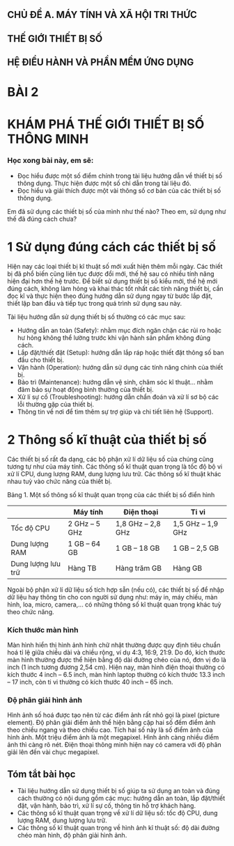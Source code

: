 ## CHỦ ĐỀ A. MÁY TÍNH VÀ XÃ HỘI TRI THỨC
## THẾ GIỚI THIẾT BỊ SỐ
## HỆ ĐIỀU HÀNH VÀ PHẦN MỀM ỨNG DỤNG

# BÀI 2
# KHÁM PHÁ THẾ GIỚI THIẾT BỊ SỐ THÔNG MINH

### Học xong bài này, em sẽ:

- Đọc hiểu được một số điểm chính trong tài liệu hướng dẫn về thiết bị số thông dụng. Thực hiện được một số chỉ dẫn trong tài liệu đó.
- Đọc hiểu và giải thích được một vài thông số cơ bản của các thiết bị số thông dụng.

Em đã sử dụng các thiết bị số của mình như thế nào? Theo em, sử dụng như thế đã đúng cách chưa?

# 1 Sử dụng đúng cách các thiết bị số

Hiện nay các loại thiết bị kĩ thuật số mới xuất hiện thêm mỗi ngày. Các thiết bị đã phổ biến cũng liên tục được đổi mới, thế hệ sau có nhiều tính năng hiện đại hơn thế hệ trước. Để biết sử dụng thiết bị số kiểu mới, thế hệ mới đúng cách, không làm hỏng và khai thác tốt nhất các tính năng thiết bị, cần đọc kĩ và thực hiện theo đúng hướng dẫn sử dụng ngay từ bước lắp đặt, thiết lập ban đầu và tiếp tục trong quá trình sử dụng sau này.

Tài liệu hướng dẫn sử dụng thiết bị số thường có các mục sau:
- Hướng dẫn an toàn (Safety): nhằm mục đích ngăn chặn các rủi ro hoặc hư hỏng không thể lường trước khi vận hành sản phẩm không đúng cách.
- Lắp đặt/thiết đặt (Setup): hướng dẫn lắp ráp hoặc thiết đặt thông số ban đầu cho thiết bị.
- Vận hành (Operation): hướng dẫn sử dụng các tính năng chính của thiết bị.
- Bảo trì (Maintenance): hướng dẫn vệ sinh, chăm sóc kĩ thuật... nhằm đảm bảo sự hoạt động bình thường của thiết bị.
- Xử lí sự cố (Troubleshooting): hướng dẫn chẩn đoán và xử lí sơ bộ các lỗi thường gặp của thiết bị.
- Thông tin về nơi để tìm thêm sự trợ giúp và chi tiết liên hệ (Support).

# 2 Thông số kĩ thuật của thiết bị số

Các thiết bị số rất đa dạng, các bộ phận xử lí dữ liệu số của chúng cũng tương tự như của máy tính. Các thông số kĩ thuật quan trọng là tốc độ bộ vi xử lí CPU, dung lượng RAM, dung lượng lưu trữ. Các thông số kĩ thuật khác nhau tuỳ vào chức năng của thiết bị.

Bảng 1. Một số thông số kĩ thuật quan trọng của các thiết bị số điển hình

| | Máy tính | Điện thoại | Ti vi |
|---|---|---|---|
| Tốc độ CPU | 2 GHz – 5 GHz | 1,8 GHz – 2,8 GHz | 1,5 GHz – 1,9 GHz |
| Dung lượng RAM | 1 GB – 64 GB | 1 GB – 18 GB | 1 GB – 2,5 GB |
| Dung lượng lưu trữ | Hàng TB | Hàng trăm GB | Hàng GB |

Ngoài bộ phận xử lí dữ liệu số tích hợp sẵn (nếu có), các thiết bị số để nhập dữ liệu hay thông tin cho con người sử dụng như: máy in, máy chiếu, màn hình, loa, micro, camera,... có những thông số kĩ thuật quan trọng khác tuỳ theo chức năng.

### Kích thước màn hình

Màn hình hiển thị hình ảnh hình chữ nhật thường được quy định tiêu chuẩn hoá tỉ lệ giữa chiều dài và chiều rộng, ví dụ 4:3, 16:9, 21:9. Do đó, kích thước màn hình thường được thể hiện bằng độ dài đường chéo của nó, đơn vị đo là inch (1 inch tương đương 2,54 cm). Hiện nay, màn hình điện thoại thường có kích thước 4 inch – 6.5 inch, màn hình laptop thường có kích thước 13.3 inch – 17 inch, còn ti vi thường có kích thước 40 inch – 65 inch.

### Độ phân giải hình ảnh

Hình ảnh số hoá được tạo nên từ các điểm ảnh rất nhỏ gọi là pixel (picture element). Độ phân giải điểm ảnh thể hiện bằng cặp hai số đếm điểm ảnh theo chiều ngang và theo chiều cao. Tích hai số này là số điểm ảnh của hình ảnh. Một triệu điểm ảnh là một megapixel. Hình ảnh càng nhiều điểm ảnh thì càng rõ nét. Điện thoại thông minh hiện nay có camera với độ phân giải lên đến vài chục megapixel.

## Tóm tắt bài học

- Tài liệu hướng dẫn sử dụng thiết bị số giúp ta sử dụng an toàn và đúng cách thường có nội dung gồm các mục: hướng dẫn an toàn, lắp đặt/thiết đặt, vận hành, bảo trì, xử lí sự cố, thông tin hỗ trợ khách hàng.
- Các thông số kĩ thuật quan trọng về xử lí dữ liệu số: tốc độ CPU, dung lượng RAM, dung lượng lưu trữ.
- Các thông số kĩ thuật quan trọng về hình ảnh kĩ thuật số: độ dài đường chéo màn hình, độ phân giải hình ảnh.
